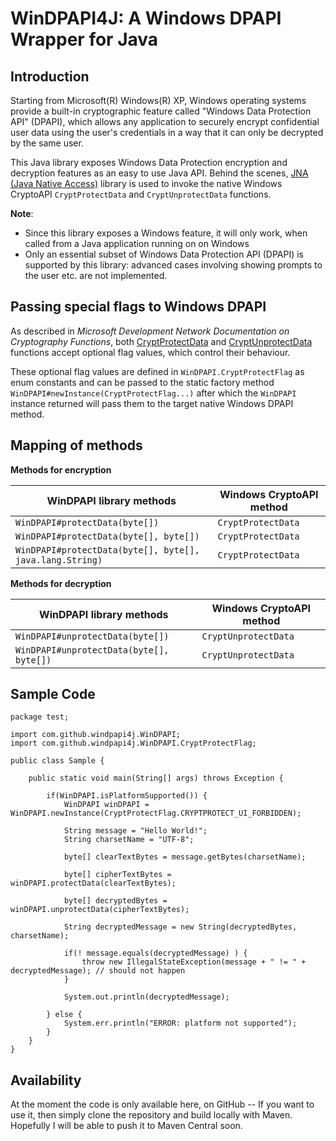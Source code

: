 # WinDPAPI4J: A Windows DPAPI Wrapper for Java

## Introduction

Starting from Microsoft(R) Windows(R) XP, Windows operating systems provide 
a built-in cryptographic feature called "Windows Data Protection API" (DPAPI), 
which allows any application to securely encrypt confidential user data using 
the user's credentials in a way that it can only be decrypted by the same user.

This Java library exposes Windows Data Protection encryption and decryption
features as an easy to use Java API. Behind the scenes, [JNA (Java Native
Access)](https://github.com/java-native-access/jna/blob/master/www/GettingStarted.md)
library is used to invoke the native  Windows CryptoAPI
`CryptProtectData` and `CryptUnprotectData` functions. 

**Note**:
 * Since this library exposes a Windows feature, it will only work, when called from a Java application running on on Windows
 * Only an essential subset of Windows Data Protection API (DPAPI) is supported  by this library: advanced cases involving showing prompts to the user etc. 
are not implemented.


## Passing special flags to Windows DPAPI

As described in _Microsoft Development Network Documentation on Cryptography
Functions_, both [CryptProtectData](https://msdn.microsoft.com/en-us/library/windows/desktop/aa380882(v=vs.85).aspx) and
[CryptUnprotectData](https://msdn.microsoft.com/en-us/library/windows/desktop/aa380882(v=vs.85).aspx) 
functions accept optional flag values, which control their behaviour. 

These optional flag values are defined in `WinDPAPI.CryptProtectFlag` as enum 
constants and can be passed to the static factory method 
`WinDPAPI#newInstance(CryptProtectFlag...)`
after which the `WinDPAPI` instance returned will pass them to the target native 
Windows DPAPI method.

## Mapping of methods

**Methods for encryption**

| WinDPAPI library methods                                 | Windows CryptoAPI method    |
| -------------------------------------------------------- | --------------------------- |
| `WinDPAPI#protectData(byte[])`                           | `CryptProtectData`          |
| `WinDPAPI#protectData(byte[], byte[])`                   | `CryptProtectData`          |
| `WinDPAPI#protectData(byte[], byte[], java.lang.String)` | `CryptProtectData`          |


**Methods for decryption**

| WinDPAPI library methods                                 | Windows CryptoAPI method    |
| -------------------------------------------------------- | --------------------------- |
| `WinDPAPI#unprotectData(byte[])`                         | `CryptUnprotectData`        |
| `WinDPAPI#unprotectData(byte[], byte[])`                 | `CryptUnprotectData`        |


## Sample Code

```
package test;
  
import com.github.windpapi4j.WinDPAPI;
import com.github.windpapi4j.WinDPAPI.CryptProtectFlag;

public class Sample {

    public static void main(String[] args) throws Exception {

        if(WinDPAPI.isPlatformSupported()) {
            WinDPAPI winDPAPI = WinDPAPI.newInstance(CryptProtectFlag.CRYPTPROTECT_UI_FORBIDDEN);

            String message = "Hello World!";
            String charsetName = "UTF-8";

            byte[] clearTextBytes = message.getBytes(charsetName);

            byte[] cipherTextBytes = winDPAPI.protectData(clearTextBytes);

            byte[] decryptedBytes = winDPAPI.unprotectData(cipherTextBytes);

            String decryptedMessage = new String(decryptedBytes, charsetName);

            if(! message.equals(decryptedMessage) ) {
                throw new IllegalStateException(message + " != " + decryptedMessage); // should not happen
            }

            System.out.println(decryptedMessage);

        } else {
            System.err.println("ERROR: platform not supported");
        }
    }
}
```

## Availability

At the moment the code is only available here, on GitHub -- If you want to use it, then simply clone the repository 
and build locally with Maven. Hopefully I will be able to push it to Maven Central soon.
